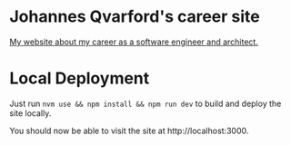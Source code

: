 # Johannes Qvarford's career site

[My website about my career as a software engineer and architect.](https://johannes-qvarford.github.io/)

# Local Deployment

Just run `nvm use && npm install && npm run dev` to build and deploy the site locally.

You should now be able to visit the site at http://localhost:3000.
